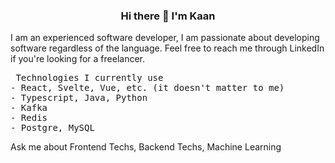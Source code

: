 ### <p align="center"> Hi there 👋 I'm Kaan </p>

<div><p> 
  I am an experienced software developer, I am passionate about developing software regardless of the language. Feel free to reach me through LinkedIn if you're looking for a freelancer.

</p> </div>

<pre> Technologies I currently use
- React, Svelte, Vue, etc. (it doesn't matter to me)
- Typescript, Java, Python
- Kafka
- Redis
- Postgre, MySQL  </pre>


<div>
  <p> Ask me about Frontend Techs, Backend Techs, Machine Learning </p>
</div>
